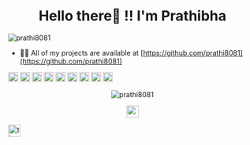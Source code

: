 
<!--### Hi there 👋

**prathi8081/prathi8081** is a ✨ _special_ ✨ repository because its `README.md` (this file) appears on your GitHub profile.

Here are some ideas to get you started:

- 🔭 I’m currently working on ...
- 🌱 I’m currently learning ...
- 👯 I’m looking to collaborate on ...
- 🤔 I’m looking for help with ...
- 💬 Ask me about ...
- 📫 How to reach me: ...
- 😄 Pronouns: ...
- ⚡ Fun fact: ...
-->
<h1 align="center">Hello there👋 !! I'm Prathibha</h1>
<p align="left"> <img src="https://komarev.com/ghpvc/?username=prathi8081" alt="prathi8081" /> </p>

- 👨‍💻 All of my projects are available at [https://github.com/prathi8081](https://github.com/prathi8081)

<p align="left">
<img src="https://cdn.jsdelivr.net/npm/simple-icons@3.0.1/icons/c.svg" alt="c" width="20" height="20"/>
<img src="https://cdn.jsdelivr.net/npm/simple-icons@3.0.1/icons/python.svg" alt="python" width="20" height="20"/>
<img src="https://cdn.jsdelivr.net/npm/simple-icons@3.0.1/icons/java.svg" alt="java" width="20" height="20"/>
<img src="https://cdn.jsdelivr.net/npm/simple-icons@3.0.1/icons/html5.svg" alt="html5" width="20" height="20"/> 
<img src="https://cdn.jsdelivr.net/npm/simple-icons@3.0.1/icons/css3.svg" alt="css3" width="20" height="20"/> 
<img src="https://cdn.jsdelivr.net/npm/simple-icons@3.0.1/icons/javascript.svg" alt="javascript" width="20" height="20"/> 
<img src="https://cdn.jsdelivr.net/npm/simple-icons@3.0.1/icons/bootstrap.svg" alt="bootstrap" width="20" height="20"/>
<img src="https://cdn.jsdelivr.net/npm/simple-icons@3.0.1/icons/pandas.svg" alt="pandas" width="20" height="20"/>
<img src="https://cdn.jsdelivr.net/npm/simple-icons@3.0.1/icons/jupyter.svg" alt="jupyter" width="20" height="20"/>
</p>


<p align="center"> 
<img src="https://github-readme-stats.vercel.app/api?username=prathi8081&show_icons=true" alt="prathi8081" /> 
</p>

<p align="center">
<a href="https://linkedin.com/in/prathibha-t" target="blank"><img align="center" src="https://cdn.jsdelivr.net/npm/simple-icons@3.0.1/icons/linkedin.svg" alt="prathibha-t" height="25" width="25" /></a>
 

<a href="https://www.hackerrank.com/tjprathibha" target="blank"><img align="center" src="https://cdn.jsdelivr.net/npm/simple-icons@3.0.1/icons/hackerrank.svg" alt="tjprathibha" height="25" width="25" /></a>

</p>
